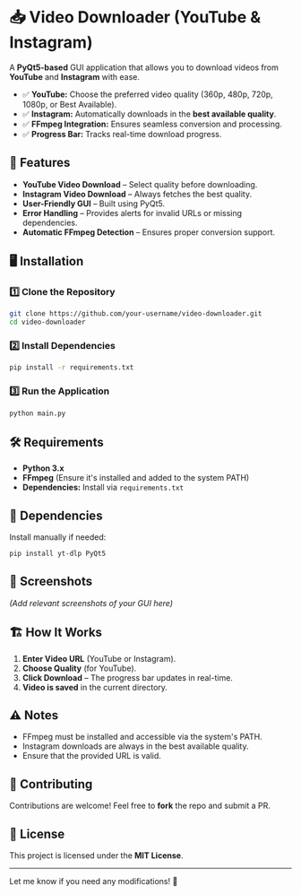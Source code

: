 
# 📥 Video Downloader (YouTube & Instagram)  

A **PyQt5-based** GUI application that allows you to download videos from **YouTube** and **Instagram** with ease.  
- ✅ **YouTube:** Choose the preferred video quality (360p, 480p, 720p, 1080p, or Best Available).  
- ✅ **Instagram:** Automatically downloads in the **best available quality**.  
- ✅ **FFmpeg Integration:** Ensures seamless conversion and processing.  
- ✅ **Progress Bar:** Tracks real-time download progress.  

## 🚀 Features  
- **YouTube Video Download** – Select quality before downloading.  
- **Instagram Video Download** – Always fetches the best quality.  
- **User-Friendly GUI** – Built using PyQt5.  
- **Error Handling** – Provides alerts for invalid URLs or missing dependencies.  
- **Automatic FFmpeg Detection** – Ensures proper conversion support.  

## 🖥️ Installation  

### 1️⃣ Clone the Repository  
```bash
git clone https://github.com/your-username/video-downloader.git
cd video-downloader
```

### 2️⃣ Install Dependencies  
```bash
pip install -r requirements.txt
```

### 3️⃣ Run the Application  
```bash
python main.py
```

## 🛠️ Requirements  
- **Python 3.x**  
- **FFmpeg** (Ensure it's installed and added to the system PATH)  
- **Dependencies:** Install via `requirements.txt`  

## 📌 Dependencies  
Install manually if needed:  
```bash
pip install yt-dlp PyQt5
```

## 🎥 Screenshots  
*(Add relevant screenshots of your GUI here)*  

## 🏗️ How It Works  
1. **Enter Video URL** (YouTube or Instagram).  
2. **Choose Quality** (for YouTube).  
3. **Click Download** – The progress bar updates in real-time.  
4. **Video is saved** in the current directory.  

## ⚠️ Notes  
- FFmpeg must be installed and accessible via the system's PATH.  
- Instagram downloads are always in the best available quality.  
- Ensure that the provided URL is valid.  

## 🤝 Contributing  
Contributions are welcome! Feel free to **fork** the repo and submit a PR.  

## 📜 License  
This project is licensed under the **MIT License**.  

---

Let me know if you need any modifications! 🚀
